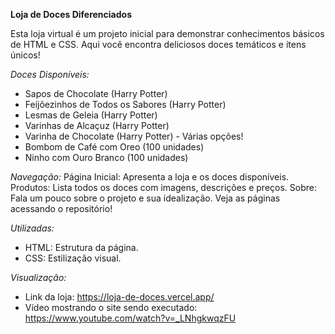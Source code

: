 **Loja de Doces Diferenciados**


Esta loja virtual é um projeto inicial para demonstrar conhecimentos básicos de HTML e CSS. Aqui você encontra deliciosos doces temáticos e itens únicos!

*Doces Disponíveis:*
* Sapos de Chocolate (Harry Potter)
* Feijõezinhos de Todos os Sabores (Harry Potter)
* Lesmas de Geleia (Harry Potter)
* Varinhas de Alcaçuz (Harry Potter)
* Varinha de Chocolate (Harry Potter) - Várias opções!
* Bombom de Café com Oreo (100 unidades)
* Ninho com Ouro Branco (100 unidades)
  

*Navegação:*
Página Inicial: Apresenta a loja e os doces disponíveis.
Produtos: Lista todos os doces com imagens, descrições e preços.
Sobre: Fala um pouco sobre o projeto e sua idealização.
Veja as páginas acessando o repositório!

*Utilizadas:*
* HTML: Estrutura da página.
* CSS: Estilização visual.


*Visualização:* 
* Link da loja: https://loja-de-doces.vercel.app/
* Vídeo mostrando o site sendo executado: https://www.youtube.com/watch?v=_LNhgkwqzFU



